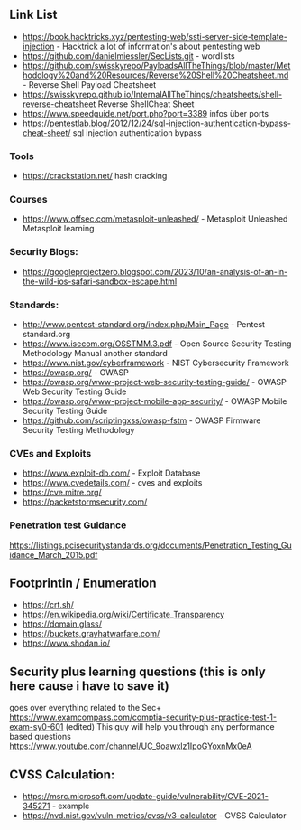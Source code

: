 ## Link List

- https://book.hacktricks.xyz/pentesting-web/ssti-server-side-template-injection - Hacktrick a lot of information's about pentesting web
- https://github.com/danielmiessler/SecLists.git - wordlists
- https://github.com/swisskyrepo/PayloadsAllTheThings/blob/master/Methodology%20and%20Resources/Reverse%20Shell%20Cheatsheet.md - Reverse Shell Payload Cheatsheet
- https://swisskyrepo.github.io/InternalAllTheThings/cheatsheets/shell-reverse-cheatsheet Reverse ShellCheat Sheet
- https://www.speedguide.net/port.php?port=3389 infos über ports
- https://pentestlab.blog/2012/12/24/sql-injection-authentication-bypass-cheat-sheet/ sql injection authentication bypass

### Tools
- https://crackstation.net/ hash cracking
### Courses
- https://www.offsec.com/metasploit-unleashed/ - Metasploit Unleashed Metasploit learning

### Security Blogs:
- https://googleprojectzero.blogspot.com/2023/10/an-analysis-of-an-in-the-wild-ios-safari-sandbox-escape.html

### Standards:
- http://www.pentest-standard.org/index.php/Main_Page - Pentest standard.org
- https://www.isecom.org/OSSTMM.3.pdf - Open Source Security Testing Methodology Manual another standard
- https://www.nist.gov/cyberframework - NIST Cybersecurity Framework
- https://owasp.org/ - OWASP
- https://owasp.org/www-project-web-security-testing-guide/ - OWASP Web Security Testing Guide
- https://owasp.org/www-project-mobile-app-security/ - OWASP Mobile Security Testing Guide
- https://github.com/scriptingxss/owasp-fstm - OWASP Firmware Security Testing Methodology

### CVEs and Exploits
- https://www.exploit-db.com/ - Exploit Database
- https://www.cvedetails.com/ - cves and exploits
- https://cve.mitre.org/
- https://packetstormsecurity.com/

### Penetration test Guidance
https://listings.pcisecuritystandards.org/documents/Penetration_Testing_Guidance_March_2015.pdf

## Footprintin / Enumeration
- https://crt.sh/
- https://en.wikipedia.org/wiki/Certificate_Transparency
- https://domain.glass/
- https://buckets.grayhatwarfare.com/
- https://www.shodan.io/


## Security plus learning questions (this is only here cause i have to save it)
goes over everything related to the Sec+ 
https://www.examcompass.com/comptia-security-plus-practice-test-1-exam-sy0-601 (edited)
This guy will help you through any performance based questions
https://www.youtube.com/channel/UC_9oawxlz1IpoGYoxnMx0eA 

## CVSS Calculation:
- https://msrc.microsoft.com/update-guide/vulnerability/CVE-2021-345271 - example
- https://nvd.nist.gov/vuln-metrics/cvss/v3-calculator - CVSS Calculator